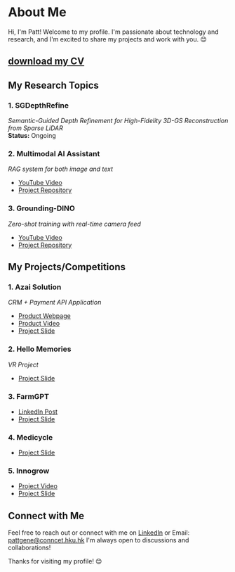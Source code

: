 # About Me

Hi, I'm Patt! Welcome to my profile. I'm passionate about technology and research, and I'm excited to share my projects and work with you. 😊

## [download my CV](https://drive.google.com/file/d/1ANh-0jCNpjveLku0GgPxdz2KR5TSs_7d/view?usp=sharing)  

## My Research Topics

### 1. SGDepthRefine
*Semantic-Guided Depth Refinement for High-Fidelity 3D-GS Reconstruction from Sparse LiDAR*  
**Status:** Ongoing  

### 2. Multimodal AI Assistant
*RAG system for both image and text*  
- [YouTube Video](https://www.youtube.com/watch?v=VtH04mv8A6c&ab_channel=PattPhurtivilai)  
- [Project Repository](https://github.com/HKUGenAI/LMM_RAG_Workshop_GPU)  

### 3. Grounding-DINO
*Zero-shot training with real-time camera feed*  
- [YouTube Video](https://www.youtube.com/watch?v=klM3jhith4Y&ab_channel=PattPhurtivilai)  
- [Project Repository](https://github.com/HKUGenAI/CV_WorkShop)  

## My Projects/Competitions

### 1. Azai Solution
*CRM + Payment API Application*  
- [Product Webpage](https://www.azaisolution.com)  
- [Product Video](https://www.youtube.com/watch?v=21hQ6GVlQ_4&ab_channel=PattPhurtivilai)  
- [Project Slide](https://drive.google.com/file/d/1Ik7z_xZmNMa65t3lUpnEaBWr1mdZWVMa/view?usp=sharing)  

### 2. Hello Memories
*VR Project*  
- [Project Slide](https://drive.google.com/file/d/1uT-CQhsOvggkUyODwuB5l9NcpNWeU_uE/view?usp=sharing)  

### 3. FarmGPT
- [LinkedIn Post](https://www.linkedin.com/posts/pattphurtivilai_hkaes2024-farmgpt-hku-activity-7184883346219364353-30Ei?utm_source=share&utm_medium=member_desktop&rcm=ACoAADcbiBgBTUBubhzsWW_Hf9AZFMD8cu7ScW8)  
- [Project Slide](https://drive.google.com/file/d/1sVGtlqXxvDSAZ5ScP8sczE4S-7oCPXWJ/view?usp=sharing)  

### 4. Medicycle
- [Project Slide](https://drive.google.com/file/d/1jbUs15r6og4cy4d703qFm8X-RBe2ofYw/view?usp=sharing)  

### 5. Innogrow
- [Project Video](https://youtu.be/AfH0KkqgNtw)  
- [Project Slide](https://drive.google.com/file/d/1qSumHY_Idip0CFyC7QG611xQkFCrSxhv/view?usp=sharing)  

## Connect with Me
Feel free to reach out or connect with me on [LinkedIn](https://www.linkedin.com/in/pattphurtivilai/) or Email: pattgene@conncet.hku.hk
I'm always open to discussions and collaborations!

Thanks for visiting my profile! 😊
